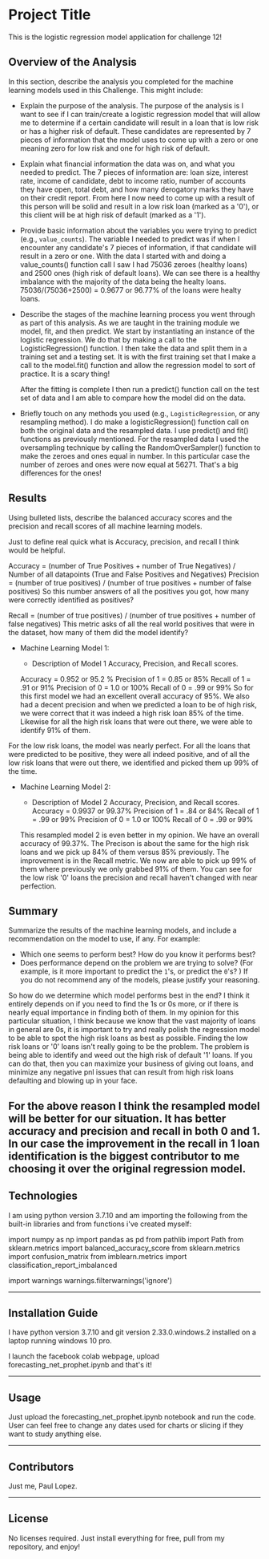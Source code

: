 # Project Title

This is the logistic regression model application for challenge 12!


## Overview of the Analysis

In this section, describe the analysis you completed for the machine learning models used in this Challenge. This might include:

* Explain the purpose of the analysis.
  The purpose of the analysis is I want to see if I can train/create a logistic regression model that will allow me to determine
  if a certain candidate will result in a loan that is low risk or has a higher risk of default. These candidates are represented by
  7 pieces of information that the model uses to come up with a zero or one meaning zero for low risk and one for high risk of default.

* Explain what financial information the data was on, and what you needed to predict.
  The 7 pieces of information are: loan size, interest rate, income of candidate, debt to income ratio, number of accounts they have open, total debt, and how many derogatory marks they have on their credit report.  From here I now need to come up with a result of this person will be solid and result in a low risk loan (marked as a '0'), or this client will be at high risk of default (marked as a '1').

* Provide basic information about the variables you were trying to predict (e.g., `value_counts`).
  The variable I needed to predict was if when I encounter any candidate's 7 pieces of information, if that candidate will result in a zero or one.  With the data I started with and doing a value_counts() function call I saw I had 75036 zeroes (healthy loans) and 2500
  ones (high risk of default loans).  We can see there is a healthy imbalance with the majority of the data being the healty loans.
  75036/(75036+2500) = 0.9677 or 96.77% of the loans were healty loans.

* Describe the stages of the machine learning process you went through as part of this analysis.
  As we are taught in the training module we model, fit, and then predict.  We start by instantiating an instance of the 
  logistic regression. We do that by making a call to the LogisticRegression() function.  I then take the data and split them in a training set and a testing set. It is with the first training set that I make a call to the model.fit() function and allow the regression model to sort of practice. It is a scary thing! 

  After the fitting is complete I then run a predict() function call on the test set of data and I am able to compare how the model did
  on the data.  

* Briefly touch on any methods you used (e.g., `LogisticRegression`, or any resampling method).
  I do make a logisticRegression() function call on both the original data and the resampled data. I use predict() and fit() functions as previously mentioned.  For the resampled data I used the oversampling technique by calling the RandomOverSampler() function to make the zeroes and ones equal in number.  In this particular case the number of zeroes and ones were now equal at 56271. That's a big differences for the ones!

## Results

Using bulleted lists, describe the balanced accuracy scores and the precision and recall scores of all machine learning models.

Just to define real quick what is Accuracy, precision, and recall I think would be helpful.

Accuracy = (number of True Positives + number of True Negatives) / Number of all datapoints (True and False Positives and Negatives)
Precision = (number of true positives) / (number of true positives + number of false positives)
So this number answers of all the positives you got, how many were correctly identified as positives?

Recall = (number of true positives) / (number of true positives + number of false negatives)
This metric asks of all the real world positives that were in the dataset, how many of them did the model identify?

* Machine Learning Model 1:
  * Description of Model 1 Accuracy, Precision, and Recall scores.

  Accuracy = 0.952 or 95.2 %
  Precision of 1 = 0.85 or 85%
  Recall of 1 = .91 or 91%
  Precision of 0 = 1.0 or 100%
  Recall of 0 = .99 or 99%
So for this first model we had an excellent overall accuracy of 95%.  We also had a decent precision and when we predicted a loan
to be of high risk, we were correct that it was indeed a high risk loan 85% of the time.  Likewise for all the high risk loans
that were out there, we were able to identify 91% of them.

For the low risk loans, the model was nearly perfect. For all the loans that were predicted to be positive, they were all indeed positive, and of all the low risk loans that were out there, we identified and picked them up 99% of the time.


* Machine Learning Model 2:
  * Description of Model 2 Accuracy, Precision, and Recall scores.
  Accuracy = 0.9937 or 99.37% 
  Precision of 1 = .84 or 84%
  Recall of 1 = .99 or 99%
  Precision of 0 = 1.0 or 100%
  Recall of 0 = .99 or 99%

  This resampled model 2 is even better in my opinion. We have an overall accuracy of 99.37%.  The Precison is about the same for the high risk loans and we pick up 84% of them versus 85% previously.  The improvement is in the Recall metric. We now are able to pick up 99% of them where previously we only grabbed 91% of them.  You can see for the low risk '0' loans the precision and recall haven't
  changed with near perfection.



## Summary

Summarize the results of the machine learning models, and include a recommendation on the model to use, if any. For example:
* Which one seems to perform best? How do you know it performs best?
* Does performance depend on the problem we are trying to solve? (For example, is it more important to predict the `1`'s, or predict the `0`'s? )  If you do not recommend any of the models, please justify your reasoning.

So how do we determine which model performs best in the end? I think it entirely depends on if you need to find the 1s or 0s more, or if there is nearly equal importance in finding both of them. In my opinion for this particular situation, I think because we know that the vast majority of loans in general are 0s, it is important to try and really polish the regression model to be able to spot the high risk loans as best as possible.  Finding the low risk loans or '0' loans isn't really going to be the problem.  The problem is being able to identify and weed out the high risk of default '1' loans. If you can do that, then you can maximize your business of giving out loans, and minimize any negative pnl issues that can result from high risk loans defaulting and blowing up in your face.

For the above reason I think the resampled model will be better for our situation. It has better accuracy and precision and recall in both 0 and 1. In our case the improvement in the recall in 1 loan identification is the biggest contributor to me choosing it over the original regression model.
---

## Technologies

I am using python version 3.7.10 and am importing the following from the built-in libraries and from functions i've created myself:

import numpy as np
import pandas as pd
from pathlib import Path
from sklearn.metrics import balanced_accuracy_score
from sklearn.metrics import confusion_matrix
from imblearn.metrics import classification_report_imbalanced

import warnings
warnings.filterwarnings('ignore')

---

## Installation Guide

I have python version 3.7.10 and git version 2.33.0.windows.2 installed on a laptop running windows 10 pro.

I launch the facebook colab webpage, upload forecasting_net_prophet.ipynb and that's it!


---

## Usage

Just upload the forecasting_net_prophet.ipynb notebook and run the code. User can feel free to change any dates used for charts or slicing if they want to study anything else.


---

## Contributors
Just me, Paul Lopez.


---

## License
No licenses required. Just install everything for free, pull from my repository, and enjoy!
